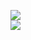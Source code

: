 [![](https://img.shields.io/badge/Made%20With-Github%20Spray-lightgrey.svg?style=for-the-badge&logo=github)](https://github.com/Annihil/github-spray#7817)  
[![](https://i.imgur.com/2DrTn0Z.gif)](https://github.com/Annihil/github-spray)
